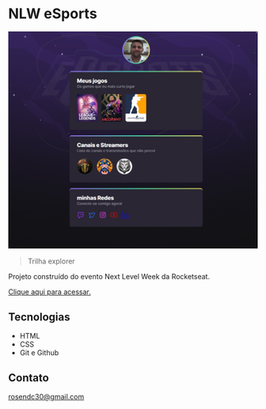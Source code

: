# NLW eSports

![preview](./_github/preview.jpg)

> Trilha explorer

Projeto construído do evento Next Level Week da Rocketseat.

[Clique aqui para acessar.](htts://rosendo2015.github.io/nlw-esports-explorer)

##  Tecnologias

- HTML
- CSS
- Git e Github

## Contato

rosendc30@gmail.com
